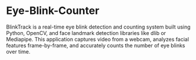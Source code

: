 # Eye-Blink-Counter
BlinkTrack is a real-time eye blink detection and counting system built using Python, OpenCV, and face landmark detection libraries like dlib or Mediapipe. This application captures video from a webcam, analyzes facial features frame-by-frame, and accurately counts the number of eye blinks over time. 
